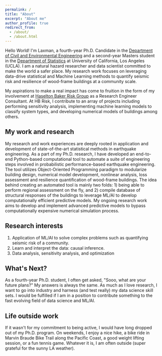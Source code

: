 ```yaml
---
permalink: /
title: "About"
excerpt: "About me"
author_profile: true
redirect_from: 
  - /about/
  - /about.html
---
```



Hello World! I'm Laxman, a fourth-year Ph.D. Candidate in the [Department of Civil and Environmental Engineering](https://www.cee.ucla.edu/) and a second-year Masters student in the [Department of Statistics](http://statistics.ucla.edu/) at University of California, Los Angeles (UCLA). I am a natural hazard researcher and data scientist committed to make the world a safer place. My research work focuses on leveraging data-drive statistical and Machine Learning methods to quantify seismic risk and resilience of wood-frame buildings at a community scale. 

My aspirations to make a real impact has come to fruition in the form of my involvement at [Haselton Baker Risk Group](https://sp3risk.com/) as a Research Engineer Consultant. At HB Risk, I contribute to an array of projects including performing sensitivity analysis, implementing machine learning models to classify system types, and developing numerical models of buildings among others. 


## My work and research 

My research and work experiences are deeply rooted in application and development of state-of-the-art statistical methods in earthquake engineering. As a part of my Ph.D. research, I have developed an end-to-end Python-based computational tool to automate a suite of engineering steps involved in probabilistic performance-based earthquake engineering. The tool utilizes Object-Oriented Programming paradigm to modularize building design, numerical model development, nonlinear analysis, loss assessment and resilience quantification of wood-frame buildings. The idea behind creating an automated tool is mainly two folds: 1) being able to perform regional assessment on the fly, and 2) compile database of structural responses of the buildings to leverage ML/AI to develop computationally efficient predictive models. My ongoing research work aims to develop and implement advanced predictive models to bypass computationally expensive numerical simulation process. 


## Research interests

1. Application of ML/AI to solve complex problems such as quantifying seismic risk of a community.
1. Learn and interpret the data: causal inference.
1. Data analysis, sensitivity analysis, and optimization


## What's Next? 

As a fourth-year Ph.D. student, I often get asked, "Sooo, what are your future plans?" My answers is always the same. As much as I love research, I want to go into industry and harness (and test really) my data science skill sets. I would be fulfilled if I am in a position to contribute something to the fast evolving field of data science and ML/AI.



## Life outside work
If it wasn't for my commitment to being active, I would have long dropped out of my Ph.D. program. On weekends, I enjoy a nice hike, a bike ride in Marvin Braude Bike Trail along the Pacific Coast, a good weight lifting session, or a fun tennis game. Whatever it is, I am often outside (super grateful for the sunny LA weather). 
